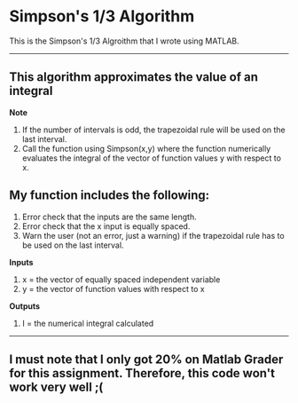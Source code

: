 # Simpson's 1/3 Algorithm
This is the Simpson's 1/3 Algroithm that I wrote using MATLAB.

---
This algorithm **approximates** the value of an integral
---
**Note**
1. If the number of intervals is odd, the trapezoidal rule will be used on the last interval. 
2. Call the function using Simpson(x,y) where  the function numerically evaluates the integral of the vector of function values y with respect to x.

## My function includes the following: ##
1. Error check that the inputs are the same length.
2. Error check that the x input is equally spaced.
3. Warn the user (not an error, just a warning) if the trapezoidal rule has to be used on the last interval.


**Inputs**
1. x = the vector of equally spaced independent variable
2. y = the vector of function values with respect to x

**Outputs** 
1. I = the numerical integral calculated
--- 
I must note that I only got 20% on Matlab Grader for this assignment. Therefore, this code won't work very well ;(
---

